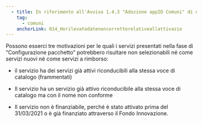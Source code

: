 ```yaml
---
  - title: In riferimento all'Avviso 1.4.3 "Adozione appIO Comuni" di novembre 2023, perché non tutti i servizi del catalogo sono selezionabili e quindi candidabili? 
    tag:
      - comuni
    anchorLink: 014_Horilevatodatenoncorretterelativeallattivazio
---
```


Possono esserci tre motivazioni per le quali i servizi presentati nella fase di “Configurazione pacchetto” potrebbero risultare non selezionabili né come servizi nuovi né come servizi a rimborso:  

- il servizio ha dei servizi già attivi riconducibili alla stessa voce di catalogo (frammentati) 

- Il servizio ha un servizio già attivo riconducibile alla stessa voce di catalogo ma con il nome non conforme 

- Il servizio non è finanziabile, perché è stato attivato prima del 31/03/2021 o è già finanziato attraverso il Fondo Innovazione. 
